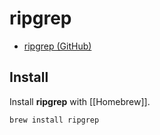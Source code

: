 # ripgrep

- [ripgrep (GitHub)](https://github.com/BurntSushi/ripgrep)

## Install

Install **ripgrep** with [[Homebrew]].

```shell
brew install ripgrep
```
